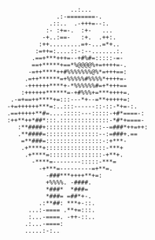                        ..:...                     
                   .:-========-.                  
                 .::..  .-+++=--:.                
                :- :+=-.  :+-   ...               
               -+..:==-   :+.  .++:.              
              :++.........=+-...=*+..             
             :=++=:....::-:--.......:.            
            .==+***+++=--+#%#=:::::-=-            
            ==+*****+==*%@@@@%+=++++=-.           
           -=++****++#%%%%%%%@%*=+++==:           
          .=++******=+%%%%%#%%%%*++++=-           
          -++++++****+-*%%%%%%#=+*+++==           
         :++++++******=-+#%%%+=***++++=.          
      .-=+==++****+=:::---*+--=**+++++=:          
     -+=++++++***=:..:::------::-::-*+=-:.        
     .==+++++**#=....:::::---:::::-+#*====-:      
     :++**++*##*:::.::::::::::::::-*#*+====-      
        :**####+::::::::::::::::--=###*++=++:     
        .**####=:::::::::::::::--:=###+.==        
         =**###=::::::::::::::::-:+***-           
         .+****+:::::::::::::::::-***+            
          .+****=:::::::::::::::-+**+.            
            -****=--------:::::-***=              
              -+***=---------=+**=.               
                -###***++++**+=:                  
                +%%%%. -####.                     
                *###*  *###=                      
                *###= =##*+-.                     
              .:**##: ***+-::.                    
           ...:-==== .**+=:::.                    
           :...-====. -++-::..                    
          .:...-====:                             
          .....:-:..                   
